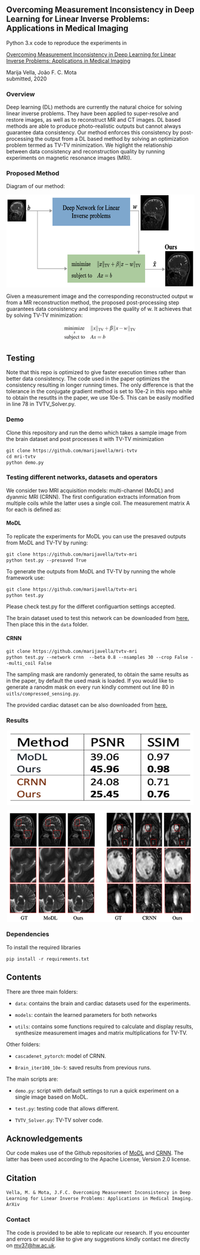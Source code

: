 ## Overcoming Measurement Inconsistency in Deep Learning for Linear Inverse Problems: Applications in Medical Imaging ##


Python 3.x code to reproduce the experiments in

[Overcoming Measurement Inconsistency in Deep Learning for Linear Inverse Problems: Applications in Medical Imaging](https://arxiv.org/abs/2011.14387)

Marija Vella, João F. C. Mota<br/>
submitted, 2020

### Overview ###

Deep learning (DL) methods are currently the natural choice for solving linear inverse problems. They have been applied to super-resolve and restore images, as well as to reconstruct MR and CT images. DL based methods are able to produce photo-realistic outputs but cannot always guarantee data consistency. Our method enforces this consistency by post-processing the output from a DL based method by solving an optimization problem termed as TV-TV minimization. We higlight the relationship between data consistency and reconstruction quality by running experiments on magnetic resonance images (MRI). 

### Proposed Method ###

Diagram of our method: 

<p align="center"><img src="figs/frameworkV3.png" align=middle width=650pt height=250pt/></p>

Given a measurement image and the corresponding reconstructed output w from a MR reconstruction method, the proposed post-processing step guarantees data consistency and improves the quality of w. It achieves that by solving TV-TV minimization:

<p align="center"><img src="figs/TVTVeq.png" align=middle width=200pt height=50pt/></p>


## Testing ##

Note that this repo is optimized to give faster execution times rather than better data consistency. The code used in the paper optimizes the consistency resulting in longer running times. The only difference is that the tolerance in the conjugate gradient method is set to 10e-2 in this repo while to obtain the resutlts in the paper, we use 10e-5. This can be easily modified in line 78 in TVTV_Solver.py. 

### Demo ###

Clone this repository and run the demo which takes a sample image from the brain dataset and post processes it with TV-TV minimization

```
git clone https://github.com/marijavella/mri-tvtv
cd mri-tvtv
python demo.py
```

### Testing different networks, datasets and operators ###

We consider two MRI acquisition models: multi-channel (MoDL) and dyanmic MRI (CRNN). The first configuration extracts information from multiple coils while the latter uses a single coil. The measurement matrix A for each is defined as:

#### MoDL ####

To replicate the experiments for MoDL you can use the presaved outputs from MoDL and TV-TV by runing:
```
git clone https://github.com/marijavella/tvtv-mri
python test.py --presaved True
```
To generate the outputs from MoDL and TV-TV by running the whole framework use:
```
git clone https://github.com/marijavella/tvtv-mri
python test.py 
```
Please check test.py for the differet configuartion settings accepted. 

The brain dataset used to test this network can be downloaded from <a href="https://drive.google.com/file/d/1qp-l9kJbRfQU1W5wCjOQZi7I3T6jwA37/view?usp=sharing"> here.</a> Then place this in the ```data``` folder.</p> 

#### CRNN ####

```
git clone https://github.com/marijavella/tvtv-mri
python test.py --network crnn  --beta 0.8 --nsamples 30 --crop False --multi_coil False
```
The sampling mask are randomly generated, to obtain the same results as in the paper, by default the used mask is loaded. If you would like to generate a ranodm mask on every run kindly comment out line 80 in ```uitls/compressed_sensing.py```. 

The provided cardiac dataset can be also downloaded from <a href="https://github.com/js3611/Deep-MRI-Reconstruction/blob/master/data/cardiac.mat"> here.</a></p>


### Results ###

<p align="center"><img src="figs/results_table.png" align=middle width=500pt height=200pt/></p>

<p align="center"><img src="figs/results.png" align=middle width=500pt height=300pt/></p>

### Dependencies ###

To install the required libraries 

```
pip install -r requirements.txt
```

## Contents ##

There are three main folders:

* ```data```: contains the brain and cardiac datasets used for the experiments.

* ```models```: contain the learned parameters for both networks

* ```utils```: contains some functions required to calculate and display results, synthesize measurement images and matrix multiplications for TV-TV.

Other folders:

* ```cascadenet_pytorch```: model of CRNN.

* ```Brain_iter100_10e-5```: saved results from previous runs.

The main scripts are:

* ```demo.py```: script with default settings to run a quick experiment on a single image based on MoDL.

* ```test.py```: testing code that allows different. 

* ```TVTV_Solver.py```:  TV-TV solver code.

## Acknowledgements ##

Our code makes use of the Github repositories of [MoDL](https://github.com/hkaggarwal/modl) and [CRNN](https://github.com/js3611/Deep-MRI-Reconstruction). The latter has been used according to the Apache License, Version 2.0 license. 

## Citation  ##

```
Vella, M. & Mota, J.F.C. Overcoming Measurement Inconsistency in Deep Learning for Linear Inverse Problems: Applications in Medical Imaging. ArXiv 
```

### Contact ###

The code is provided to be able to replicate our research. If you encounter and errors or would like to give any suggestions kindly contact me directly on mv37@hw.ac.uk.



